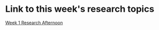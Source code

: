 # Link to this week's research topics

[Week 1 Research Afternoon](https://github.com/foundersandcoders/master-reference/blob/master/coursebook/week-1/research-afternoon.md)
